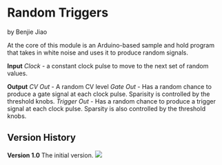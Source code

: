 # Random Triggers
by Benjie Jiao

At the core of this module is an Arduino-based sample and hold program that takes in white noise and uses it to produce random signals.

**Input**
*Clock* - a constant clock pulse to move to the next set of random values.

**Output**
*CV Out* - A random CV level
*Gate Out* - Has a random chance to produce a gate signal at each clock pulse. Sparisity is controlled by the threshold knobs.
*Trigger Out* -  Has a random chance to produce a trigger signal at each clock pulse. Sparsity is also controlled by the threshold knobs.


## Version History

**Version 1.0**
The initial version.
<img src="./RandomTriggers v1.0.svg">
